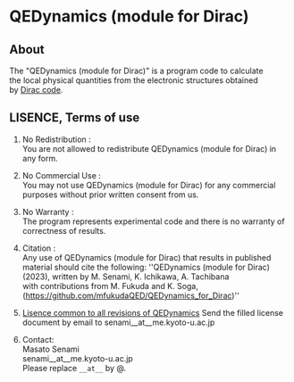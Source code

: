 # QEDynamics (module for Dirac)

## About
The "QEDynamics (module for Dirac)" is a program code to calculate  
the local physical quantities from the electronic structures obtained  
by [Dirac code](https://www.diracprogram.org).

## LISENCE, Terms of use
1. No Redistribution :  
    You are not allowed to redistribute QEDynamics (module for Dirac) in any form.

1. No Commercial Use :   
    You may not use QEDynamics (module for Dirac) for any commercial purposes without prior written consent from us.

1. No Warranty :  
    The program represents experimental code and there is no warranty of correctness of results.

1. Citation :  
    Any use of QEDynamics (module for Dirac) that results in published material should cite the following: 
    ''QEDynamics (module for Dirac) (2023), written by M. Senami, K. Ichikawa, A. Tachibana  
    with contributions from M. Fukuda and K. Soga,  
    (https://github.com/mfukudaQED/QEDynamics_for_Dirac)''

1. [Lisence common to all revisions of QEDynamics](https://mfukudaqed.github.io/Tachibana_Lab_HP/qed/license.pdf)
    Send the filled license document by email to senami__at__me.kyoto-u.ac.jp

1. Contact:  
    Masato Senami  
    senami__at__me.kyoto-u.ac.jp  
    Please replace `__at__` by @.
 
